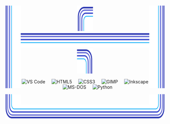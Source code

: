 <div align="center">

  <img src=".github/assets/edge-left.svg"  align="left"  width="10%" height="260" alt=""><img
       src=".github/assets/edge-right.svg" align="right" width="10%" height="260" alt="">

  <!-- TOP -->
  <img src=".github/assets/corner-top-left.svg"  width="10%" height="80" alt=""><img
       src=".github/assets/edge-top.svg"        width="80%" height="48" alt=""><img
       src=".github/assets/corner-top-right.svg" width="10%" height="80" alt="">

  <!-- Inhalt -->
  <div width="80%" align="center">
    <!-- DevIcons -->
    <img src="https://cdn.jsdelivr.net/gh/devicons/devicon/icons/vscode/vscode-original.svg" height="40" alt="VS Code">
    <img width="12">
    <img src="https://cdn.jsdelivr.net/gh/devicons/devicon/icons/html5/html5-original.svg" height="40" alt="HTML5">
    <img width="12">
    <img src="https://cdn.jsdelivr.net/gh/devicons/devicon/icons/css3/css3-original.svg" height="40" alt="CSS3">
    <img width="12">
    <img src="https://cdn.jsdelivr.net/gh/devicons/devicon/icons/gimp/gimp-original.svg" height="40" alt="GIMP">
    <img width="12">
    <img src="https://cdn.jsdelivr.net/gh/devicons/devicon/icons/inkscape/inkscape-original.svg" height="40" alt="Inkscape">
    <img width="12">
    <img src="https://cdn.jsdelivr.net/gh/devicons/devicon/icons/msdos/msdos-original.svg" height="40" alt="MS-DOS">
    <img width="12">
    <img src="https://cdn.jsdelivr.net/gh/devicons/devicon/icons/python/python-original.svg" height="40" alt="Python">
  </div>

  <!-- BOTTOM -->
  <img src=".github/assets/corner-bottom-left.svg"  width="10%" height="80" alt=""><img
       src=".github/assets/edge-bottom.svg"       width="80%" height="48" alt=""><img
       src=".github/assets/corner-bottom-right.svg" width="10%" height="80" alt="">


  <br clear="both">
</div>
